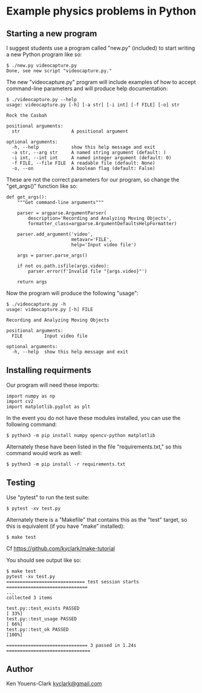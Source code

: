 # Example physics problems in Python

## Starting a new program

I suggest students use a program called "new.py" (included) to start writing a new Python program like so:

```
$ ./new.py videocapture.py
Done, see new script "videocapture.py."
```

The new "videocapture.py" program will include examples of how to accept command-line parameters and will produce help documentation:

```
$ ./videocapture.py --help
usage: videocapture.py [-h] [-a str] [-i int] [-f FILE] [-o] str

Rock the Casbah

positional arguments:
  str                   A positional argument

optional arguments:
  -h, --help            show this help message and exit
  -a str, --arg str     A named string argument (default: )
  -i int, --int int     A named integer argument (default: 0)
  -f FILE, --file FILE  A readable file (default: None)
  -o, --on              A boolean flag (default: False)
```

These are not the correct parameters for our program, so change the "get_args()" function like so:

```
def get_args():
    """Get command-line arguments"""

    parser = argparse.ArgumentParser(
        description='Recording and Analyzing Moving Objects',
        formatter_class=argparse.ArgumentDefaultsHelpFormatter)

    parser.add_argument('video',
                        metavar='FILE',
                        help='Input video file')

    args = parser.parse_args()

    if not os.path.isfile(args.video):
        parser.error(f'Invalid file "{args.video}"')

    return args
```

Now the program will produce the following "usage":

```
$ ./videocapture.py -h
usage: videocapture.py [-h] FILE

Recording and Analyzing Moving Objects

positional arguments:
  FILE        Input video file

optional arguments:
  -h, --help  show this help message and exit
```

## Installing requirments

Our program will need these imports:

```
import numpy as np
import cv2
import matplotlib.pyplot as plt
```

In the event you do not have these modules installed, you can use the following command:

```
$ python3 -m pip install numpy opencv-python matplotlib
```

Alternately these have been listed in the file "requirements.txt," so this command would work as well:

```
$ python3 -m pip install -r requirements.txt
```

## Testing

Use "pytest" to run the test suite:

```
$ pytest -xv test.py
```

Alternately there is a "Makefile" that contains this as the "test" target, so this is equivalent (if you have "make" installed):

```
$ make test
```

Cf https://github.com/kyclark/make-tutorial

You should see output like so:

```
$ make test
pytest -xv test.py
============================= test session starts ==============================
...
collected 3 items

test.py::test_exists PASSED                                              [ 33%]
test.py::test_usage PASSED                                               [ 66%]
test.py::test_ok PASSED                                                  [100%]

============================== 3 passed in 1.24s ===============================
```

## Author

Ken Youens-Clark <kyclark@gmail.com>
